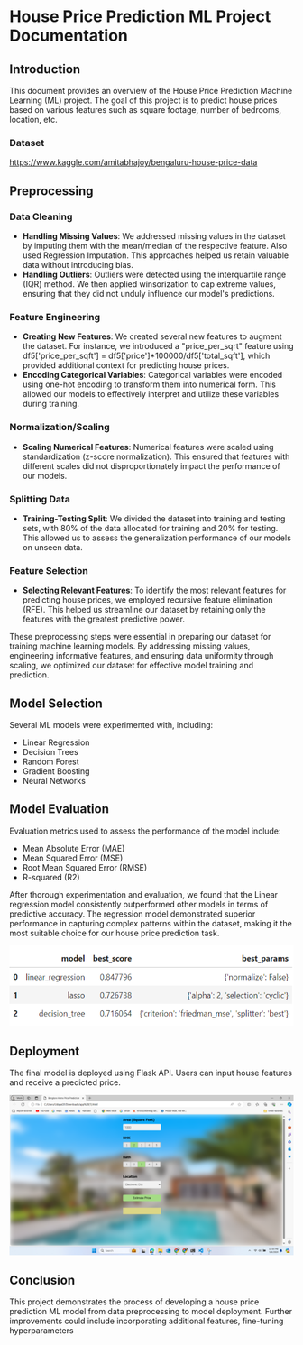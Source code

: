 # House Price Prediction ML Project Documentation

## Introduction
This document provides an overview of the House Price Prediction Machine Learning (ML) project. The goal of this project is to predict house prices based on various features such as square footage, number of bedrooms, location, etc. 

### Dataset 
https://www.kaggle.com/amitabhajoy/bengaluru-house-price-data

## Preprocessing

### Data Cleaning
- **Handling Missing Values**: We addressed missing values in the dataset by imputing them with the mean/median of the respective feature. Also used Regression Imputation. This approaches helped us retain valuable data without introducing bias.
- **Handling Outliers**: Outliers were detected using the interquartile range (IQR) method. We then applied winsorization to cap extreme values, ensuring that they did not unduly influence our model's predictions.

### Feature Engineering
- **Creating New Features**: We created several new features to augment the dataset. For instance, we introduced a "price_per_sqrt" feature using df5['price_per_sqft'] = df5['price']*100000/df5['total_sqft'], which provided additional context for predicting house prices.
- **Encoding Categorical Variables**: Categorical variables were encoded using one-hot encoding to transform them into numerical form. This allowed our models to effectively interpret and utilize these variables during training.

### Normalization/Scaling
- **Scaling Numerical Features**: Numerical features were scaled using standardization (z-score normalization). This ensured that features with different scales did not disproportionately impact the performance of our models.

### Splitting Data
- **Training-Testing Split**: We divided the dataset into training and testing sets, with 80% of the data allocated for training and 20% for testing. This allowed us to assess the generalization performance of our models on unseen data.

### Feature Selection
- **Selecting Relevant Features**: To identify the most relevant features for predicting house prices, we employed recursive feature elimination (RFE). This helped us streamline our dataset by retaining only the features with the greatest predictive power.

These preprocessing steps were essential in preparing our dataset for training machine learning models. By addressing missing values, engineering informative features, and ensuring data uniformity through scaling, we optimized our dataset for effective model training and prediction. 

## Model Selection
Several ML models were experimented with, including:
- Linear Regression
- Decision Trees
- Random Forest
- Gradient Boosting
- Neural Networks

## Model Evaluation
Evaluation metrics used to assess the performance of the model include:
- Mean Absolute Error (MAE)
- Mean Squared Error (MSE)
- Root Mean Squared Error (RMSE)
- R-squared (R2)

After thorough experimentation and evaluation, we found that the Linear regression model consistently outperformed other models in terms of predictive accuracy. The regression model demonstrated superior performance in capturing complex patterns within the dataset, making it the most suitable choice for our house price prediction task.

![Figure 1](https://raw.githubusercontent.com/udayaKherath/House-Price-Prediction/master/img1.png)

## Deployment
The final model is deployed using Flask API. Users can input house features and receive a predicted price.

![Figure 2](https://raw.githubusercontent.com/udayaKherath/House-Price-Prediction/master/img.png)

## Conclusion
This project demonstrates the process of developing a house price prediction ML model from data preprocessing to model deployment. Further improvements could include incorporating additional features, fine-tuning hyperparameters

